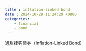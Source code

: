 ```yaml
---
title : inflation-linked bond
date : 2024-10-29 11:24:29 +0800
categories: 
    - financial
    - bond
---
```


<script>
  MathJax = {
    tex: {
      inlineMath: [['$', '$'], ['\\(', '\\)']],
      displayMath: [['$$', '$$'], ['\\[', '\\]']]
    }
  };
</script>
<script src="https://cdn.jsdelivr.net/npm/mathjax@3/es5/tex-mml-chtml.js"></script>

 通胀挂钩债券（Inflation-Linked Bond）